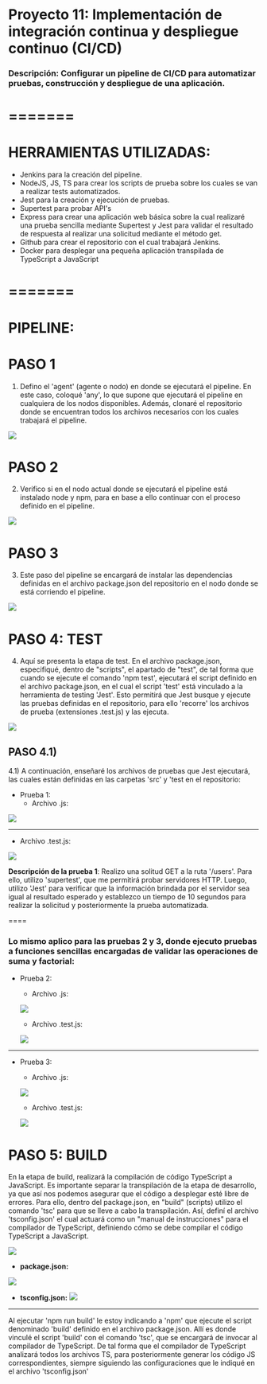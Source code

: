 # Proyecto 11: Implementación de integración continua y despliegue continuo (CI/CD) 
### Descripción: Configurar un pipeline de CI/CD para automatizar pruebas, construcción y despliegue de una aplicación. 

# =======
# HERRAMIENTAS UTILIZADAS:
- Jenkins para la creación del pipeline.
- NodeJS, JS, TS para crear los scripts de prueba sobre los cuales se van a realizar tests automatizados.
- Jest para la creación y ejecución de pruebas. 
- Supertest para probar API's
- Express para crear una aplicación web básica sobre la cual realizaré una prueba sencilla mediante Supertest y Jest para validar el resultado de respuesta al realizar una solicitud mediante el método get.
- Github para crear el repositorio con el cual trabajará Jenkins.
- Docker para desplegar una pequeña aplicación transpilada de TypeScript a JavaScript


# =======
# PIPELINE:
# PASO 1
1) Defino el 'agent' (agente o nodo) en donde se ejecutará el pipeline. En este caso, coloqué 'any', lo que supone que ejecutará el pipeline en cualquiera de los nodos disponibles.
Además, clonaré el repositorio donde se encuentran todos los archivos necesarios con los cuales trabajará el pipeline.

![](https://github.com/DianaLlamoca/IMAGENES-PROYECTO/blob/main/Imagenes/I1.JPG)

# PASO 2
2) Verifico si en el nodo actual donde se ejecutará el pipeline está instalado node y npm, para en base a ello continuar con el proceso definido en el pipeline.

![](https://github.com/DianaLlamoca/IMAGENES-PROYECTO/blob/main/Imagenes/I2.JPG)

# PASO 3
3) Este paso del pipeline se encargará de instalar las dependencias definidas en el archivo package.json del repositorio en el nodo donde se está corriendo el pipeline.

![](https://github.com/DianaLlamoca/IMAGENES-PROYECTO/blob/main/Imagenes/I3.JPG)

# PASO 4: TEST
4) Aquí se presenta la etapa de test. En el archivo package.json, especifiqué, dentro de "scripts", el apartado de "test", de tal forma que cuando se ejecute el comando 'npm test', ejecutará el script definido en el archivo package.json, en el cual el script 'test' está vinculado a la herramienta de testing 'Jest'.
Esto permitirá que Jest busque y ejecute las pruebas definidas en el repositorio, para ello 'recorre' los archivos de prueba (extensiones .test.js) y las ejecuta.

![](https://github.com/DianaLlamoca/IMAGENES-PROYECTO/blob/main/Imagenes/I4.JPG)

## PASO 4.1)
4.1) A continuación, enseñaré los archivos de pruebas que Jest ejecutará, las cuales están definidas en las carpetas 'src' y 'test en el repositorio:
- Prueba 1:
  * Archivo .js:
    
 ![](https://github.com/DianaLlamoca/IMAGENES-PROYECTO/blob/main/Imagenes/I5.JPG)

----
 
 * Archivo .test.js:
   
 ![](https://github.com/DianaLlamoca/IMAGENES-PROYECTO/blob/main/Imagenes/I6.JPG)

**Descripción de la prueba 1**: Realizo una solitud GET a la ruta '/users'. Para ello, utilizo 'supertest', que me permitirá probar servidores HTTP. Luego, utilizo 'Jest' para verificar que la información brindada por el servidor sea igual al resultado esperado y establezco un tiempo de 10 segundos para realizar la solicitud y posteriormente la prueba automatizada.

====

### Lo mismo aplico para las pruebas 2 y 3, donde ejecuto pruebas a funciones sencillas encargadas de validar las operaciones de suma y factorial:
* Prueba 2:
  * Archivo .js:
    
  ![](https://github.com/DianaLlamoca/IMAGENES-PROYECTO/blob/main/Imagenes/I7.JPG)

  * Archivo .test.js:
     
  ![](https://github.com/DianaLlamoca/IMAGENES-PROYECTO/blob/main/Imagenes/I8.JPG)

-------

* Prueba 3:
  * Archivo .js:
  
  ![](https://github.com/DianaLlamoca/IMAGENES-PROYECTO/blob/main/Imagenes/I9.JPG)

  * Archivo .test.js:

  ![](https://github.com/DianaLlamoca/IMAGENES-PROYECTO/blob/main/Imagenes/I10.JPG)

# PASO 5: BUILD
En la etapa de build, realizará la compilación de código TypeScript a JavaScript.
Es importante separar la transpilación de la etapa de desarrollo, ya que así nos podemos asegurar que el código a desplegar esté libre de errores.
Para ello, dentro del package.json, en "build" (scripts) utilizo el comando 'tsc' para que se lleve a cabo la transpilación.
Así, definí el archivo 'tsconfig.json' el cual actuará como un "manual de instrucciones" para el compilador de TypeScript, definiendo cómo se debe compilar el código TypeScript a JavaScript.

![](https://github.com/DianaLlamoca/IMAGENES-PROYECTO/blob/main/Imagenes/I11.JPG)

* **package.json:**

![](https://github.com/DianaLlamoca/IMAGENES-PROYECTO/blob/main/Imagenes/I12.JPG)

* **tsconfig.json:**
![](https://github.com/DianaLlamoca/IMAGENES-PROYECTO/blob/main/Imagenes/I13.JPG)

---
Al ejecutar 'npm run build' le estoy indicando a 'npm' que ejecute el script denominado 'build' definido en el archivo package.json.
Allí es donde vinculé el script 'build' con el comando 'tsc', que se encargará de invocar al compilador de TypeScript. De tal forma que el compilador de TypeScript analizará todos los archivos TS, para posteriormente generar los código JS correspondientes, siempre siguiendo las configuraciones que le indiqué en el archivo 'tsconfig.json'

